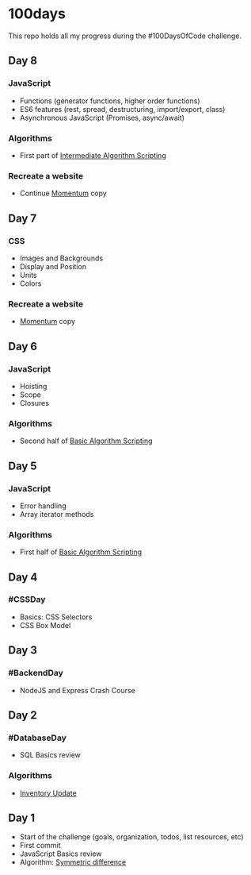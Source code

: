 # 100days

This repo holds all my progress during the #100DaysOfCode challenge.

## Day 8
### JavaScript
  * Functions (generator functions, higher order functions)
  * ES6 features (rest, spread, destructuring, import/export, class)
  * Asynchronous JavaScript (Promises, async/await)

### Algorithms
  * First part of [Intermediate Algorithm Scripting](https://www.freecodecamp.org/learn/javascript-algorithms-and-data-structures/intermediate-algorithm-scripting/)

### Recreate a website
  * Continue [Momentum](https://chrome.google.com/webstore/detail/momentum/laookkfknpbbblfpciffpaejjkokdgca) copy


## Day 7
### CSS
  * Images and Backgrounds
  * Display and Position
  * Units
  * Colors

### Recreate a website
  * [Momentum](https://chrome.google.com/webstore/detail/momentum/laookkfknpbbblfpciffpaejjkokdgca) copy

## Day 6
### JavaScript
  * Hoisting
  * Scope
  * Closures

### Algorithms
  * Second half of [Basic Algorithm Scripting](https://www.freecodecamp.org/learn/javascript-algorithms-and-data-structures/basic-algorithm-scripting/)

## Day 5
### JavaScript
  * Error handling
  * Array iterator methods

### Algorithms
  * First half of [Basic Algorithm Scripting](https://www.freecodecamp.org/learn/javascript-algorithms-and-data-structures/basic-algorithm-scripting/)

## Day 4
### #CSSDay
  * Basics: CSS Selectors
  * CSS Box Model

## Day 3
### #BackendDay
  * NodeJS and Express Crash Course

## Day 2
### #DatabaseDay
  * SQL Basics review
  
### Algorithms
  * [Inventory Update](https://www.freecodecamp.org/learn/coding-interview-prep/algorithms/inventory-update)

## Day 1

* Start of the challenge (goals, organization, todos, list resources, etc)
* First commit
* JavaScript Basics review
* Algorithm: [Symmetric difference](https://www.freecodecamp.org/learn/coding-interview-prep/algorithms/find-the-symmetric-difference)
